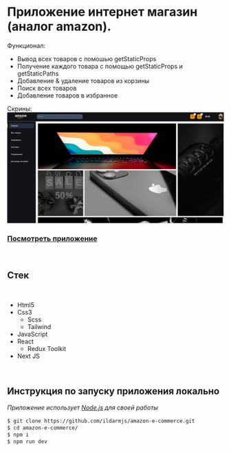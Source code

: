 # Приложение интернет магазин (аналог amazon).

Функционал:

- Вывод всех товаров с помошью getStaticProps
- Получение каждого товара с помощью getStaticProps и getStaticPaths
- Добавление & удаление товаров из корзины
- Поиск всех товаров
- Добавление товаров в избранное

Скрины:
![Image1](https://github.com/ildarmjs/amazon-e-commerce/raw/main/screenshot/amazon1.jpg)

### [Посмотреть приложение](https://amazon-e-commerce-murex.vercel.app/)

<br/>

## Стек

<br />

- Html5
- Css3
  - Scss
  - Tailwind
- JavaScript
- React
  - Redux Toolkit
- Next JS

<br />

## Инструкция по запуску приложения **локально**

_Приложение использует [Node.js](https://nodejs.org/) для своей работы_

```
$ git clone https://github.com/ildarmjs/amazon-e-commerce.git
$ cd amazon-e-commerce/
$ npm i
$ npm run dev
```
